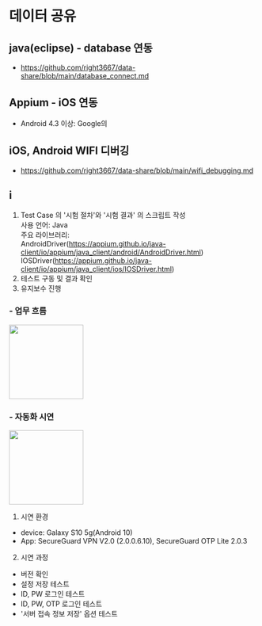 # 데이터 공유
 ## java(eclipse) - database 연동 
 - https://github.com/right3667/data-share/blob/main/database_connect.md
  
## Appium - iOS 연동
- Android 4.3 이상: Google의 

## iOS, Android WIFI 디버깅
- https://github.com/right3667/data-share/blob/main/wifi_debugging.md

## i
1. Test Case 의 '시험 절차'와 '시험 결과' 의 스크립트 작성<br>
 사용 언어: Java<br>
 주요 라이브러리: <br>
  AndroidDriver(https://appium.github.io/java-client/io/appium/java_client/android/AndroidDriver.html)
  IOSDriver(https://appium.github.io/java-client/io/appium/java_client/ios/IOSDriver.html)
2. 테스트 구동 및 결과 확인
3. 유지보수 진행

### - 업무 흐름
<image src="doc/project_flow.png" style="width: 150px;"><br>

### - 자동화 시연
 <image src="doc/demonstrate.gif" style="width: 150px;"><br>

1. 시연 환경
 - device: Galaxy S10 5g(Android 10)
 - App: SecureGuard VPN V2.0 (2.0.0.6.10), SecureGuard OTP Lite 2.0.3
 
 2. 시연 과정
  - 버전 확인
  - 설정 저장 테스트
  - ID, PW 로그인 테스트
  - ID, PW, OTP 로그인 테스트
  - '서버 접속 정보 저장' 옵션 테스트
  
